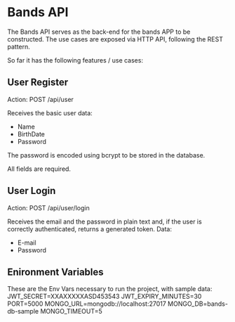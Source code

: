 # Bands API
The Bands API serves as the back-end for the bands APP to be constructed.
The use cases are exposed via HTTP API, following the REST pattern.

So far it has the following features / use cases:

## User Register
Action: POST /api/user

Receives the basic user data:
- Name
- BirthDate
- Password

The password is encoded using bcrypt to be stored in the database.

All fields are required.

## User Login
Action: POST /api/user/login

Receives the email and the password in plain text and, if the user is correctly authenticated, returns a generated token.
Data:
- E-mail
- Password

## Enironment Variables
These are the Env Vars necessary to run the project, with sample data:
JWT_SECRET=XXAXXXXXASD453543
JWT_EXPIRY_MINUTES=30
PORT=5000
MONGO_URL=mongodb://localhost:27017
MONGO_DB=bands-db-sample
MONGO_TIMEOUT=5
